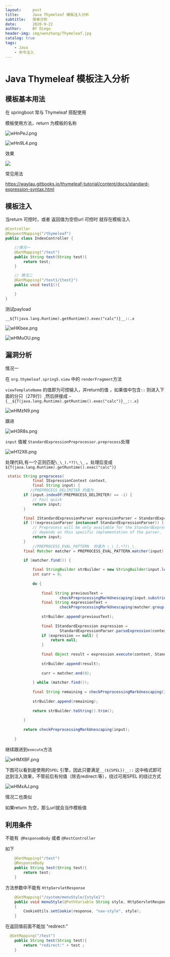 ```yaml
---
layout:     post
title:      Java Thymeleaf 模板注入分析
subtitle:   简单分析
date:       2020-9-22
author:     BY Diego
header-img: img/wenzhang/Thymeleaf.jpg
catalog: true
tags:
    - Java
	- 命令注入
---
```


# Java Thymeleaf 模板注入分析



## 模板基本用法



在 springboot 常与 Thymeleaf  搭配使用

模板使用方法，return 为模板的名称

![wHnPeJ.png](https://s1.ax1x.com/2020/09/21/wHnPeJ.png)



![wHn9L4.png](https://s1.ax1x.com/2020/09/21/wHn9L4.png)



效果

![](https://s1.ax1x.com/2020/09/21/wHn6pV.png)



常见用法

https://waylau.gitbooks.io/thymeleaf-tutorial/content/docs/standard-expression-syntax.html

## 模板注入



当return 可控时，或者 返回值为空但url 可控时 就存在模板注入

```java
@Controller
@RequestMapping("/thymeleaf")
public class IndexController {

    //情况一
    @GetMapping("/test")
    public String test(String test){
        return test;
    }

    // 情况二
    @GetMapping("/test1/{test}")
    public void test1(){

    }
}
```



测试payload 

```
__${T(java.lang.Runtime).getRuntime().exec("calc")}__::.x
```





![wHKbee.png](https://s1.ax1x.com/2020/09/21/wHKbee.png)



![wHMuOU.png](https://s1.ax1x.com/2020/09/21/wHMuOU.png)



## 漏洞分析



情况一

在 `org.thymeleaf.spring5.view` 中的 `renderFragment`方法

`viewTemplateName` 的值即为可控输入，并return的值 ，如果值中包含`::` 则进入下面的分只（278行）,然后拼接成 `~{__${T(java.lang.Runtime).getRuntime().exec("calc")}__::.x}`

![wHMzN9.png](https://s1.ax1x.com/2020/09/21/wHMzN9.png)

跟进

![wH3R8s.png](https://s1.ax1x.com/2020/09/21/wH3R8s.png)



`input` 值被 `StandardExpressionPreprocessor.preprocess`处理 

![wH12X6.png](https://s1.ax1x.com/2020/09/21/wH12X6.png)



处理代码,有一个正则匹配`\_\_(.*?)\_\_` 。处理后变成 `${T(java.lang.Runtime).getRuntime().exec("calc")}`

```java
 static String preprocess(
            final IExpressionContext context,
            final String input) {
           //PREPROCESS_DELIMITER 的值为 _
        if (input.indexOf(PREPROCESS_DELIMITER) == -1) {
            // Fail quick
            return input;
        }

        final IStandardExpressionParser expressionParser = StandardExpressions.getExpressionParser(context.getConfiguration());
        if (!(expressionParser instanceof StandardExpressionParser)) {
            // Preprocess will be only available for the StandardExpressionParser, because the preprocessor
            // depends on this specific implementation of the parser.
            return input;
        }
			//PREPROCESS_EVAL_PATTERN  的值为 \_\_(.*?)\_\_
        final Matcher matcher = PREPROCESS_EVAL_PATTERN.matcher(input);
        
        if (matcher.find()) {

            final StringBuilder strBuilder = new StringBuilder(input.length() + 24);
            int curr = 0;
            
            do {
                
                final String previousText = 
                        checkPreprocessingMarkUnescaping(input.substring(curr,matcher.start(0)));
                final String expressionText = 
                        checkPreprocessingMarkUnescaping(matcher.group(1));
                        
                strBuilder.append(previousText);
                
                final IStandardExpression expression =
                        StandardExpressionParser.parseExpression(context, expressionText, false);
                if (expression == null) {
                    return null;
                }
                
                final Object result = expression.execute(context, StandardExpressionExecutionContext.RESTRICTED);
                
                strBuilder.append(result);
                
                curr = matcher.end(0);
                
            } while (matcher.find());
            
            final String remaining = checkPreprocessingMarkUnescaping(input.substring(curr));
            
            strBuilder.append(remaining);
            
            return strBuilder.toString().trim();
            
        }
        
        return checkPreprocessingMarkUnescaping(input);
        
    }
```



继续跟进到`execute`方法

![wHMXBF.png](https://s1.ax1x.com/2020/09/21/wHMXBF.png)



下图可以看到是使用的`SPEL` 引擎，因此只要满足`__(${SPEL})__::` 这中格式即可达到注入效果，不管前后有何值（除去redirect:等），绕过可用SPEL 的绕过方式

![wHMxAJ.png](https://s1.ax1x.com/2020/09/21/wHMxAJ.png)



情况二也类似

如果return 为空，那么url就会当作模板值



## 利用条件



不能有` @ResponseBody` 或者 `@RestController`

如下

```java
    @GetMapping("/test")
    @ResponseBody
    public String test(String test){
        return test;
    }
```



方法参数中不能有 `HttpServletResponse`

```java
    @GetMapping("/system/menuStyle/{style}")
    public void menuStyle(@PathVariable String style, HttpServletResponse response)
    {
        CookieUtils.setCookie(response, "nav-style", style);
    }
```



在返回值前面不能加 "redirect:"

```java
  @GetMapping("/test")
    public String test(String test){
        return "redirect:" + test ;
    }
```

